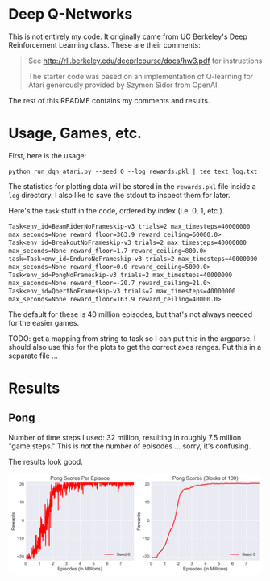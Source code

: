 # Deep Q-Networks

This is not entirely my code. It originally came from UC Berkeley's Deep
Reinforcement Learning class.  These are their comments:

> See http://rll.berkeley.edu/deeprlcourse/docs/hw3.pdf for instructions
> 
> The starter code was based on an implementation of Q-learning for Atari
> generously provided by Szymon Sidor from OpenAI

The rest of this README contains my comments and results. 

# Usage, Games, etc.

First, here is the usage:

```
python run_dqn_atari.py --seed 0 --log rewards.pkl | tee text_log.txt
```

The statistics for plotting data will be stored in the `rewards.pkl` file inside
a `log` directory. I also like to save the stdout to inspect them for later.

Here's the `task` stuff in the code, ordered by index (i.e. 0, 1, etc.).

```
Task<env_id=BeamRiderNoFrameskip-v3 trials=2 max_timesteps=40000000 max_seconds=None reward_floor=363.9 reward_ceiling=60000.0>
Task<env_id=BreakoutNoFrameskip-v3 trials=2 max_timesteps=40000000 max_seconds=None reward_floor=1.7 reward_ceiling=800.0>
task=Task<env_id=EnduroNoFrameskip-v3 trials=2 max_timesteps=40000000 max_seconds=None reward_floor=0.0 reward_ceiling=5000.0>
Task<env_id=PongNoFrameskip-v3 trials=2 max_timesteps=40000000 max_seconds=None reward_floor=-20.7 reward_ceiling=21.0>
Task<env_id=QbertNoFrameskip-v3 trials=2 max_timesteps=40000000 max_seconds=None reward_floor=163.9 reward_ceiling=40000.0>
```

The default for these is 40 million episodes, but that's not always needed for
the easier games.

TODO: get a mapping from string to task so I can put this in the argparse. I
should also use this for the plots to get the correct axes ranges. Put this in a
separate file ...

# Results

## Pong

Number of time steps I used: 32 million, resulting in roughly 7.5 million
"game steps." This is *not* the number of episodes ... sorry, it's confusing.

The results look good.

![pong](figures/pong.png?raw=true)
